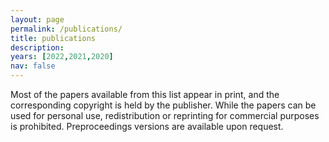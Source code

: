```yaml
---
layout: page
permalink: /publications/
title: publications
description:
years: [2022,2021,2020]
nav: false
---
```



<div class="publications">

Most of the papers available from this list appear in print, and the corresponding copyright is held by the publisher. While the papers can be used for personal use, redistribution or reprinting for commercial purposes is prohibited. Preproceedings versions are available upon request.

</div>
